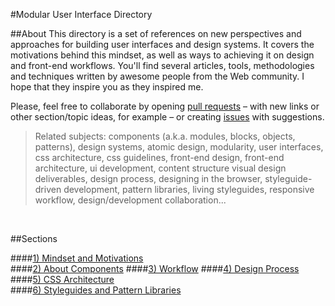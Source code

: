 #Modular User Interface Directory

##About
This directory is a set of references on new perspectives and approaches for building user interfaces and design systems. It covers the motivations behind this mindset, as well as ways to achieving it on design and front-end workflows. You'll find several articles, tools, methodologies and techniques written by awesome people from the Web community. I hope that they inspire you as they inspired me.

Please, feel free to collaborate by opening [pull requests](https://github.com/tfvictorino/modular-ui-directory/pulls) – with new links or other section/topic ideas, for example – or creating [issues](https://github.com/tfvictorino/modular-ui-directory/issues) with suggestions.

> Related subjects: components (a.k.a. modules, blocks, objects, patterns), design systems, atomic design, modularity, user interfaces, css architecture, css guidelines, front-end design, front-end architecture, ui development, content structure visual design deliverables, design process, designing in the browser, styleguide-driven development, pattern libraries, living styleguides, responsive workflow, design/development collaboration...

<br/>

##Sections

####[1) Mindset and Motivations](mindset-and-motivations.md)  
####[2) About Components](about-components.md)
####[3) Workflow](workflow.md)
####[4) Design Process](design-process.md)  
####[5) CSS Architecture](css-architecture.md)  
####[6) Styleguides and Pattern Libraries](styleguides-and-pattern-libraries.md)  

<br/>
